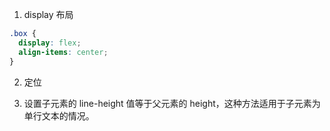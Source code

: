 1. display 布局

```css
.box {
  display: flex;
  align-items: center;
}
```

2. 定位

3. 设置子元素的 line-height 值等于父元素的 height，这种方法适用于子元素为单行文本的情况。
